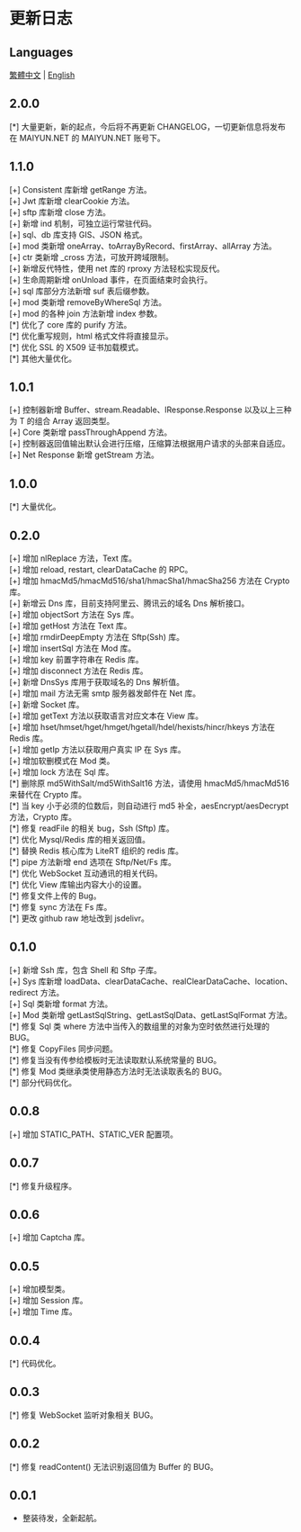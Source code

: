 # 更新日志

## Languages

[繁體中文](./CHANGELOG.tc.md) | [English](./CHANGELOG.md)

## 2.0.0

[\*] 大量更新，新的起点，今后将不再更新 CHANGELOG，一切更新信息将发布在 MAIYUN.NET 的 MAIYUN.NET 账号下。

## 1.1.0

[+] Consistent 库新增 getRange 方法。  
[+] Jwt 库新增 clearCookie 方法。  
[+] sftp 库新增 close 方法。  
[+] 新增 ind 机制，可独立运行常驻代码。  
[+] sql、db 库支持 GIS、JSON 格式。  
[+] mod 类新增 oneArray、toArrayByRecord、firstArray、allArray 方法。  
[+] ctr 类新增 _cross 方法，可放开跨域限制。  
[+] 新增反代特性，使用 net 库的 rproxy 方法轻松实现反代。  
[+] 生命周期新增 onUnload 事件，在页面结束时会执行。  
[+] sql 库部分方法新增 suf 表后缀参数。  
[+] mod 类新增 removeByWhereSql 方法。  
[+] mod 的各种 join 方法新增 index 参数。  
[\*] 优化了 core 库的 purify 方法。  
[\*] 优化重写规则，html 格式文件将直接显示。  
[\*] 优化 SSL 的 X509 证书加载模式。  
[\*] 其他大量优化。

## 1.0.1

[+] 控制器新增 Buffer、stream.Readable、lResponse.Response 以及以上三种为 T 的组合 Array<T> 返回类型。  
[+] Core 类新增 passThroughAppend 方法。  
[+] 控制器返回值输出默认会进行压缩，压缩算法根据用户请求的头部来自适应。  
[+] Net Response 新增 getStream 方法。

## 1.0.0

[\*] 大量优化。

## 0.2.0

[+] 增加 nlReplace 方法，Text 库。  
[+] 增加 reload, restart, clearDataCache 的 RPC。  
[+] 增加 hmacMd5/hmacMd516/sha1/hmacSha1/hmacSha256 方法在 Crypto 库。  
[+] 新增云 Dns 库，目前支持阿里云、腾讯云的域名 Dns 解析接口。  
[+] 增加 objectSort 方法在 Sys 库。  
[+] 增加 getHost 方法在 Text 库。  
[+] 增加 rmdirDeepEmpty 方法在 Sftp(Ssh) 库。  
[+] 增加 insertSql 方法在 Mod 库。  
[+] 增加 key 前置字符串在 Redis 库。  
[+] 增加 disconnect 方法在 Redis 库。  
[+] 新增 DnsSys 库用于获取域名的 Dns 解析值。  
[+] 增加 mail 方法无需 smtp 服务器发邮件在 Net 库。  
[+] 新增 Socket 库。  
[+] 增加 getText 方法以获取语言对应文本在 View 库。  
[+] 增加 hset/hmset/hget/hmget/hgetall/hdel/hexists/hincr/hkeys 方法在 Redis 库。  
[+] 增加 getIp 方法以获取用户真实 IP 在 Sys 库。  
[+] 增加软删模式在 Mod 类。  
[+] 增加 lock 方法在 Sql 库。  
[\*] 删除原 md5WithSalt/md5WithSalt16 方法，请使用 hmacMd5/hmacMd516 来替代在 Crypto 库。  
[\*] 当 key 小于必须的位数后，则自动进行 md5 补全，aesEncrypt/aesDecrypt 方法，Crypto 库。  
[\*] 修复 readFile 的相关 bug，Ssh (Sftp) 库。  
[\*] 优化 Mysql/Redis 库的相关返回值。  
[\*] 替换 Redis 核心库为 LiteRT 组织的 redis 库。  
[\*] pipe 方法新增 end 选项在 Sftp/Net/Fs 库。  
[\*] 优化 WebSocket 互动通讯的相关代码。  
[\*] 优化 View 库输出内容大小的设置。  
[\*] 修复文件上传的 Bug。  
[\*] 修复 sync 方法在 Fs 库。  
[\*] 更改 github raw 地址改到 jsdelivr。

## 0.1.0

[+] 新增 Ssh 库，包含 Shell 和 Sftp 子库。  
[+] Sys 库新增 loadData、clearDataCache、realClearDataCache、location、redirect 方法。  
[+] Sql 类新增 format 方法。  
[+] Mod 类新增 getLastSqlString、getLastSqlData、getLastSqlFormat 方法。  
[\*] 修复 Sql 类 where 方法中当传入的数组里的对象为空时依然进行处理的 BUG。  
[\*] 修复 CopyFiles 同步问题。  
[\*] 修复当没有传参给模板时无法读取默认系统常量的 BUG。  
[\*] 修复 Mod 类继承类使用静态方法时无法读取表名的 BUG。  
[\*] 部分代码优化。

## 0.0.8

[+] 增加 STATIC_PATH、STATIC_VER 配置项。

## 0.0.7

[\*] 修复升级程序。

## 0.0.6

[+] 增加 Captcha 库。

## 0.0.5

[+] 增加模型类。  
[+] 增加 Session 库。  
[+] 增加 Time 库。

## 0.0.4

[\*] 代码优化。

## 0.0.3

[\*] 修复 WebSocket 监听对象相关 BUG。

## 0.0.2

[\*] 修复 readContent() 无法识别返回值为 Buffer 的 BUG。

## 0.0.1

- 整装待发，全新起航。